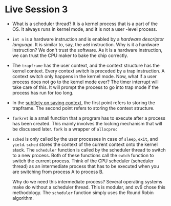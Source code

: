 # Live Session 3

- What is a scheduler thread? It is a kernel process that is a part of the OS. It always runs in kernel mode, and it is not a user -level process.

- `int n` is a hardware instruction and is enabled by a *hardware descriptor language*. It is similar to, say,  the `add` instruction. Why is it a hardware instruction? We don't trust the software. As it is a hardware instruction, we can trust the CPU maker to bake the chip correctly.

- The `trapframe` has the user context, and the context structure has the kernel context. Every context switch is preceded by a trap instruction. A context switch only happens in the kernel mode. Now, what if a user process does not go to the kernel mode ever? The timer interrupt will take care of this. It will prompt the process to go into trap mode if the process has run for too long.

- In the [subtlety on saving context](#a-subtlety-on-saving-context), the first point refers to storing the trapframe. The second point refers to storing the context structure.

- `forkret` is a small function that a program has to execute after a process has been created. This mainly involves the locking mechanism that will be discussed later. `fork` is a wrapper of `allocproc`

- `sched` is only called by the user processes in case of `sleep`, `exit`, and `yield`. `sched` stores the context of the current context onto the kernel stack. The `scheduler` function is called by the scheduler thread to switch to a new process. Both of these functions call the `swtch` function to switch the current process. Think of the CPU scheduler (scheduler thread) as an intermediate process that has to be executed when you are switching from process A to process B. 

  Why do we need this intermediate process? Several operating systems make do without a scheduler thread. This is modular, and xv6 chose this methodology. The `scheduler` function simply uses the Round Robin algorithm.